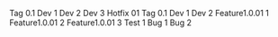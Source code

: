 Tag 0.1
Dev 1
Dev 2
Dev  3
Hotfix 01
Tag 0.1
Dev 1
Dev 2
Feature1.0.01 1
Feature1.0.01 2
Feature1.0.01 3
Test 1
Bug 1
Bug 2